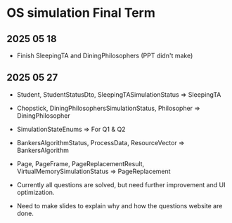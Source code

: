 # OS simulation Final Term

## 2025 05 18 

- Finish SleepingTA and DiningPhilosophers (PPT didn't make)

## 2025 05 27

- Student, StudentStatusDto, SleepingTASimulationStatus => SleepingTA
- Chopstick, DiningPhilosophersSimulationStatus, Philosopher => DiningPhilosopher
- SimulationStateEnums => For Q1 & Q2
- BankersAlgorithmStatus, ProcessData, ResourceVector => BankersAlgorithm
- Page, PageFrame, PageReplacementResult, VirtualMemorySimulationStatus => PageReplacement

- Currently all questions are solved, but need further improvement and UI optimization.
- Need to make slides to explain why and how the questions website are done.